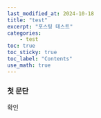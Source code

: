 ```yaml
---
last_modified_at: 2024-10-18
title: "test"
excerpt: "포스팅 테스트"
categories:
    - test
toc: true
toc_sticky: true
toc_label: "Contents"
use_math: true
---
```


### 첫 문단
확인